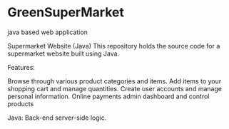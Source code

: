 # GreenSuperMarket
java based web application

Supermarket Website (Java)
This repository holds the source code for a supermarket website built using Java.

Features:

Browse through various product categories and items.
Add items to your shopping cart and manage quantities.
Create user accounts and manage personal information.
Online payments
admin dashboard and control products

Java: Back-end server-side logic.
